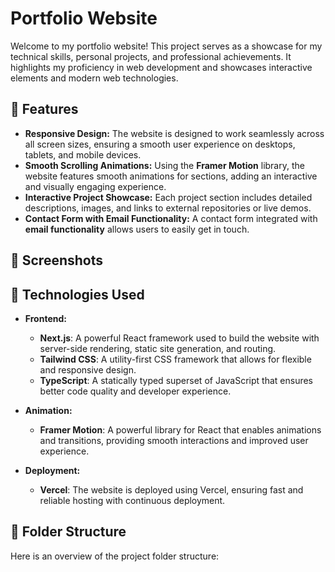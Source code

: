 # Portfolio Website

Welcome to my portfolio website! This project serves as a showcase for my technical skills, personal projects, and professional achievements. It highlights my proficiency in web development and showcases interactive elements and modern web technologies.

## 🌟 Features

- **Responsive Design:** The website is designed to work seamlessly across all screen sizes, ensuring a smooth user experience on desktops, tablets, and mobile devices.
- **Smooth Scrolling Animations:** Using the **Framer Motion** library, the website features smooth animations for sections, adding an interactive and visually engaging experience.
- **Interactive Project Showcase:** Each project section includes detailed descriptions, images, and links to external repositories or live demos.
- **Contact Form with Email Functionality:** A contact form integrated with **email functionality** allows users to easily get in touch.

## 📸 Screenshots

<!-- Uploading "home.png"... -->




## 🚀 Technologies Used

- **Frontend:** 
  - **Next.js**: A powerful React framework used to build the website with server-side rendering, static site generation, and routing.
  - **Tailwind CSS**: A utility-first CSS framework that allows for flexible and responsive design.
  - **TypeScript**: A statically typed superset of JavaScript that ensures better code quality and developer experience.
  
- **Animation:** 
  - **Framer Motion**: A powerful library for React that enables animations and transitions, providing smooth interactions and improved user experience.
  
- **Deployment:**
  - **Vercel**: The website is deployed using Vercel, ensuring fast and reliable hosting with continuous deployment.

## 📂 Folder Structure

Here is an overview of the project folder structure:



